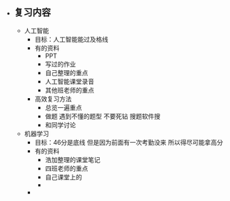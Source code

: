 - 复习内容
	-
	- 人工智能
		- 目标：人工智能能过及格线
		- 有的资料
			- PPT
			- 写过的作业
			- 自己整理的重点
			- 人工智能课堂录音
			- 其他班老师的重点
		- 高效复习方法
			- 总览一遍重点
			- 做题 遇到不懂的题型 不要死钻 搜题软件搜
			- 和同学讨论
	- 机器学习
		- 目标：46分是底线 但是因为前面有一次考勤没来 所以得尽可能拿高分
		- 有的资料
			- 浩加整理的课堂笔记
			- 四班老师的重点
			- 自己课堂上的
			-
		-